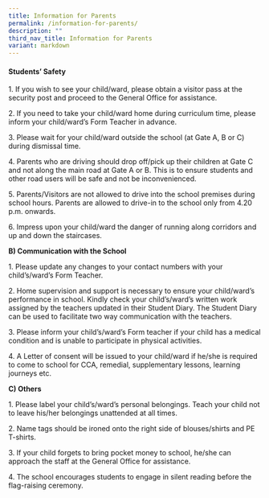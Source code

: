 ```yaml
---
title: Information for Parents
permalink: /information-for-parents/
description: ""
third_nav_title: Information for Parents
variant: markdown
---
```

#### Students’ Safety

1\. If you wish to see your child/ward, please obtain a visitor pass at the security post and proceed to the General Office for assistance.

2\. If you need to take your child/ward home during curriculum time, please inform your child/ward’s Form Teacher in advance.

3\. Please wait for your child/ward outside the school (at Gate A, B or C) during dismissal time.

4\. Parents who are driving should drop off/pick up their children at Gate C and not along the main road at Gate A or B. This is to ensure students and other road users will be safe and not be inconvenienced.

5\. Parents/Visitors are not allowed to drive into the school premises during school hours. Parents are allowed to drive-in to the school only from 4.20 p.m. onwards.

6\. Impress upon your child/ward the danger of running along corridors and up and down the staircases.

**B) Communication with the School**

1\. Please update any changes to your contact numbers with your child’s/ward’s Form Teacher.

2\. Home supervision and support is necessary to ensure your child/ward’s performance in school. Kindly check your child’s/ward’s written work assigned by the teachers updated in their Student Diary. The Student Diary can be used to facilitate two way communication with the teachers.

3\. Please inform your child’s/ward’s Form teacher if your child has a medical condition and is unable to participate in physical activities.

4\. A Letter of consent will be issued to your child/ward if he/she is required to come to school for CCA, remedial, supplementary lessons, learning journeys etc.

**C) Others**

1\. Please label your child’s/ward’s personal belongings. Teach your child not to leave his/her belongings unattended at all times.

2\. Name tags should be ironed onto the right side of blouses/shirts and PE T-shirts.

3\. If your child forgets to bring pocket money to school, he/she can approach the staff at the General Office for assistance.

4\. The school encourages students to engage in silent reading before the flag-raising ceremony.